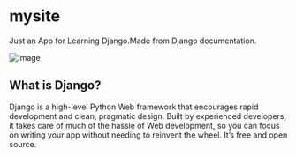 # mysite
Just an App for Learning Django.Made from Django documentation.




![image](https://user-images.githubusercontent.com/66299533/94665750-2b021a80-032a-11eb-8af8-a785a0d31d59.png)


## What is Django?
Django is a high-level Python Web framework that encourages rapid development and clean, pragmatic design. Built by experienced developers, it takes care of much of the hassle of Web development, so you can focus on writing your app without needing to reinvent the wheel. It’s free and open source. 
